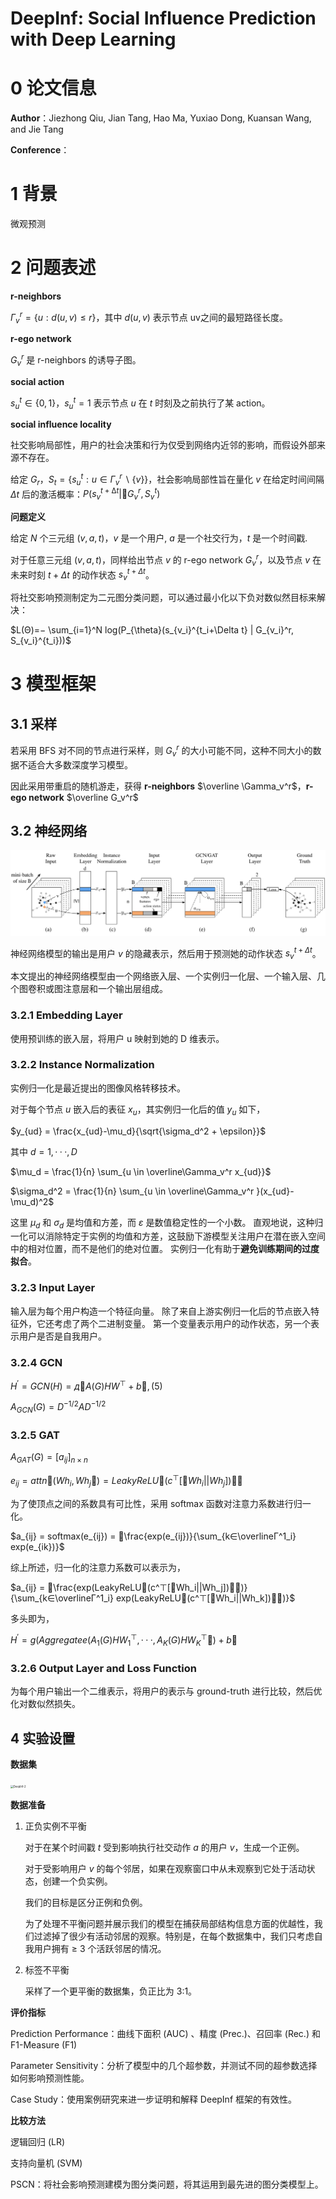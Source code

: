 # DeepInf: Social Influence Prediction with Deep Learning

# 0 论文信息

**Author**：Jiezhong Qiu, Jian Tang, Hao Ma, Yuxiao Dong, Kuansan Wang, and Jie Tang

**Conference**：



# 1 背景

微观预测



# 2 问题表述

**r-neighbors**

$\Gamma_v^r = \{u:d(u,v) \leq r\}$，其中 $d(u,v)$ 表示节点 uv之间的最短路径长度。

**r-ego network**

$G_v^r$ 是 r-neighbors 的诱导子图。

**social action**

$s_u^t \in \{0,1\}$，$s_u^t =1$ 表示节点 $u$ 在 $t$ 时刻及之前执行了某 action。

**social influence locality**

社交影响局部性，用户的社会决策和行为仅受到网络内近邻的影响，而假设外部来源不存在。

给定 $G_r$，$S_t = \{s_u^t : u ∈ \Gamma^r_v \backslash \{v\}\}$，社会影响局部性旨在量化 $v$ 在给定时间间隔 $\Delta t$ 后的激活概率：$P(s^{t+∆t}_v |􏰍G^r_v,S^t_v)$

**问题定义**

给定 $N$ 个三元组 $(v,a,t)$，$v$ 是一个用户,  $a$ 是一个社交行为，$t$ 是一个时间戳.

对于任意三元组 $(v,a,t)$，同样给出节点 $v$ 的 r-ego network $G_v^r$，以及节点 $v$ 在未来时刻 $t+\Delta t$ 的动作状态 $s^{t+\Delta t}_v$。

将社交影响预测制定为二元图分类问题，可以通过最小化以下负对数似然目标来解决：

$L(Θ)=− \sum_{i=1}^N log(P_{\theta}(s_{v_i}^{t_i+\Delta t} | G_{v_i}^r, S_{v_i}^{t_i}))$



# 3 模型框架

## 3.1 采样

若采用 BFS 对不同的节点进行采样，则 $G_v^r$ 的大小可能不同，这种不同大小的数据不适合大多数深度学习模型。

因此采用带重启的随机游走，获得 **r-neighbors**  $\overline \Gamma_v^r$，**r-ego network** $\overline G_v^r$



## 3.2 神经网络

![DeepInf-1](./DeepInf-1.png)

神经网络模型的输出是用户 $v$ 的隐藏表示，然后用于预测她的动作状态 $s^{t+\Delta t}_v$。

本文提出的神经网络模型由一个网络嵌入层、一个实例归一化层、一个输入层、几个图卷积或图注意层和一个输出层组成。

### 3.2.1 Embedding Layer

使用预训练的嵌入层，将用户 u 映射到她的 D 维表示。

### 3.2.2 Instance Normalization

实例归一化是最近提出的图像风格转移技术。

对于每个节点 $u$ 嵌入后的表征 $x_u$，其实例归一化后的值 $y_u$ 如下，

$y_{ud} = \frac{x_{ud}-\mu_d}{\sqrt{\sigma_d^2 + \epsilon}}$

其中 $d = 1, · · · , D$

$\mu_d = \frac{1}{n} \sum_{u \in \overline\Gamma_v^r x_{ud}}$

$\sigma_d^2 = \frac{1}{n} \sum_{u \in \overline\Gamma_v^r }(x_{ud}-\mu_d)^2$

这里 $μ_d$ 和 $σ_d$ 是均值和方差，而 $ε$ 是数值稳定性的一个小数。 直观地说，这种归一化可以消除特定于实例的均值和方差，这鼓励下游模型关注用户在潜在嵌入空间中的相对位置，而不是他们的绝对位置。 实例归一化有助于**避免训练期间的过度拟合**。

### 3.2.3 Input Layer

输入层为每个用户构造一个特征向量。 除了来自上游实例归一化后的节点嵌入特征外，它还考虑了两个二进制变量。 第一个变量表示用户的动作状态，另一个表示用户是否是自我用户。

### 3.2.4 GCN

$H^′=GCN(H)=д􏰉A(G)HW^⊤+b􏰊, (5)$

$A_{GCN}(G) = D^{−1/2}AD^{−1/2}$

### 3.2.5 GAT

$A_{GAT}(G) = [a_{ij}]_{n×n}$

$e_{ij} =attn􏰉(Wh_i,Wh_j􏰊)=LeakyReLU􏰉(c^⊤[􏰋Wh_i||Wh_j])􏰌􏰊$

为了使顶点之间的系数具有可比性，采用 softmax 函数对注意力系数进行归一化。

$a_{ij} = softmax(e_{ij}) = 􏰄\frac{exp(e_{ij})}{\sum_{k∈\overlineΓ^1_i} exp(e_{ik})}$

综上所述，归一化的注意力系数可以表示为，

$a_{ij} = 􏰄\frac{exp(LeakyReLU􏰉(c^⊤[􏰋Wh_i||Wh_j])􏰌􏰊)}{\sum_{k∈\overlineΓ^1_i} exp(LeakyReLU􏰉(c^⊤[􏰋Wh_i||Wh_k])􏰌􏰊)}$

多头即为，

$H^′ =g(Aggregatee(A_1(G)HW^⊤_1,···,A_K(G)HW^⊤_K􏰊)+b􏰊$

### 3.2.6 Output Layer and Loss Function

为每个用户输出一个二维表示，将用户的表示与 ground-truth 进行比较，然后优化对数似然损失。



## 4 实验设置

**数据集**

 <img src="../DeepInf-2.png" alt="DeepInf-2" style="zoom:30%;" />

**数据准备**

1. 正负实例不平衡

   对于在某个时间戳 $t$ 受到影响执行社交动作 $a$ 的用户 $v$，生成一个正例。

   对于受影响用户 $v$ 的每个邻居，如果在观察窗口中从未观察到它处于活动状态，创建一个负实例。

   我们的目标是区分正例和负例。

   为了处理不平衡问题并展示我们的模型在捕获局部结构信息方面的优越性，我们过滤掉了很少有活动邻居的观察。特别是，在每个数据集中，我们只考虑自我用户拥有 ≥ 3 个活跃邻居的情况。

2. 标签不平衡

   采样了一个更平衡的数据集，负正比为 3:1。

**评价指标**

Prediction Performance：曲线下面积 (AUC) 、精度 (Prec.)、召回率 (Rec.) 和 F1-Measure (F1)

Parameter Sensitivity：分析了模型中的几个超参数，并测试不同的超参数选择如何影响预测性能。

Case Study：使用案例研究来进一步证明和解释 DeepInf 框架的有效性。

**比较方法**

逻辑回归 (LR)

支持向量机 (SVM)

PSCN：将社会影响预测建模为图分类问题，将其运用到最先进的图分类模型上。
